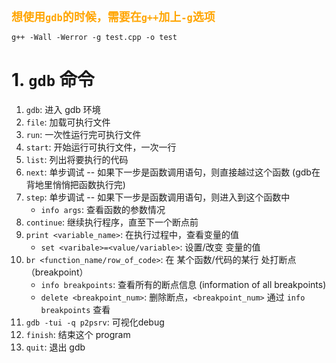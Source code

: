 <font color="orange" size="4"><b>想使用`gdb`的时候，需要在`g++`加上`-g`选项</b></font>

`g++ -Wall -Werror -g test.cpp -o test`

# 1. `gdb` 命令
1. `gdb`: 进入 gdb 环境
2. `file`: 加载可执行文件
3. `run`: 一次性运行完可执行文件
4. `start`: 开始运行可执行文件，一次一行
5. `list`: 列出将要执行的代码
6. `next`: 单步调试 -- 如果下一步是函数调用语句，则直接越过这个函数 (gdb在背地里悄悄把函数执行完)
7. `step`: 单步调试 -- 如果下一步是函数调用语句，则进入到这个函数中
    - `info args`: 查看函数的参数情况
8. `continue`: 继续执行程序，直至下一个断点前
9. `print <variable_name>`: 在执行过程中，查看变量的值
    - `set <varibale>=<value/variable>`: 设置/改变 变量的值
10. `br <function_name/row_of_code>`: 在 某个函数/代码的某行 处打断点（breakpoint）
    - `info breakpoints`: 查看所有的断点信息 (information of all breakpoints)
    - `delete <breakpoint_num>`: 删除断点，`<breakpoint_num>` 通过 `info breakpoints` 查看
11. `gdb -tui -q p2psrv`: 可视化debug
12. `finish`: 结束这个 program
13. `quit`: 退出 gdb